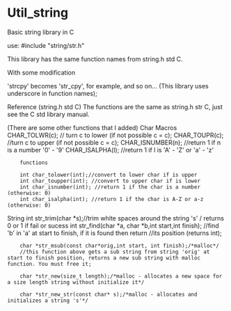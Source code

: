# Util_string
Basic string library in C

use:  #include "string/str.h"

This library has the same function names from string.h std C.

With some modification

'strcpy' becomes 'str_cpy', for example, and so on... (This library uses underscore in function names);

Reference
(string.h std C)
The functions are the same as string.h str C, just see the C std library manual.

(There are some other functions that I added)
Char
        Macros
        CHAR_TOLWR(c); // turn c to lower (if not possible c = c);
        CHAR_TOUPR(c); //turn c to upper (if not possible c = c);
        CHAR_ISNUMBER(n); //return 1 if n is a number '0' - '9'
        CHAR_ISALPHA(l); //return 1 if l is 'A' - 'Z' or 'a' - 'z'
        
        functions
        
        int char_tolower(int);//convert to lower char if is upper
        int char_toupper(int); //convert to upper char if is lower
        int char_isnumber(int); //return 1 if the char is a number (otherwise: 0)
        int char_isalpha(int); //return 1 if the char is A-Z or a-z  (otherwise: 0)
String
        int str_trim(char *s);//trim white spaces around the string 's' / returns 0 or 1 if fail or sucess
        int str_find(char *a, char *b,int start,int finish); //find 'b' in 'a' at start to finish, if it is found then return
                                                             //its position (returns int);
        
        char *str_msub(const char*orig,int start, int finish);/*malloc*/
        //this function above gets a sub string from string 'orig' at start to finish position, returns a new sub string with malloc function. You must free it;
        
        char *str_new(size_t length);/*malloc - allocates a new space for a size length string without initialize it*/
        
        char *str_new_str(const char* s);/*malloc - allocates and initializes a string 's'*/

